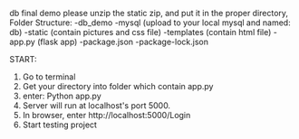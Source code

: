 db final demo
please unzip the static zip, and put it in the proper directory,
Folder Structure:
-db_demo
 -mysql (upload to your local mysql and named: db)
 -static (contain pictures and css file)
 -templates (contain html file)
 -app.py (flask app)
 -package.json
 -package-lock.json

 START:
1. Go to terminal
2. Get your directory into folder which contain app.py
3. enter: Python app.py
4. Server will run at localhost's port 5000.
5. In browser, enter http://localhost:5000/Login
6. Start testing project
